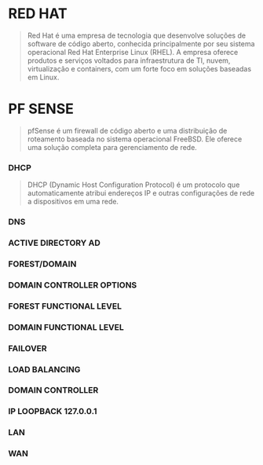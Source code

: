 
# RED HAT

> Red Hat é uma empresa de tecnologia que desenvolve soluções de software de código aberto, conhecida principalmente por seu sistema operacional Red Hat Enterprise Linux (RHEL). A empresa oferece produtos e serviços voltados para infraestrutura de TI, nuvem, virtualização e containers, com um forte foco em soluções baseadas em Linux.




# PF SENSE

> pfSense é um firewall de código aberto e uma distribuição de roteamento baseada no sistema operacional FreeBSD. Ele oferece uma solução completa para gerenciamento de rede.



### DHCP

> DHCP (Dynamic Host Configuration Protocol) é um protocolo que automaticamente atribui endereços IP e outras configurações de rede a dispositivos em uma rede.

### DNS

### ACTIVE DIRECTORY AD
 
### FOREST/DOMAIN

### DOMAIN CONTROLLER OPTIONS

### FOREST FUNCTIONAL LEVEL

### DOMAIN FUNCTIONAL LEVEL



### FAILOVER

### LOAD BALANCING

### DOMAIN CONTROLLER

### IP LOOPBACK 127.0.0.1



### LAN

### WAN

